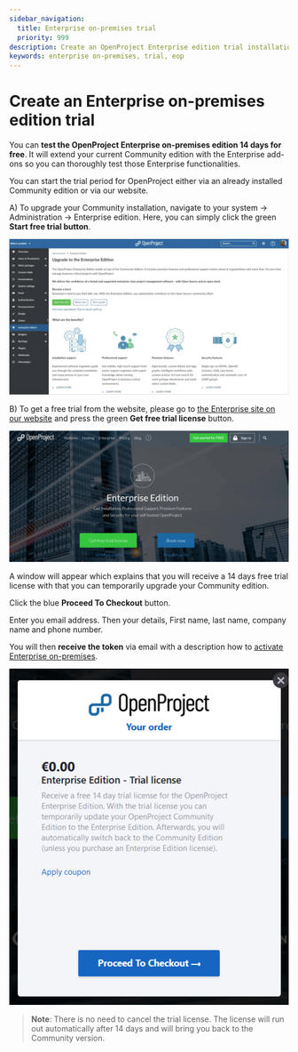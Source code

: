 ```yaml
---
sidebar_navigation:
  title: Enterprise on-premises trial
  priority: 999
description: Create an OpenProject Enterprise edition trial installation.
keywords: enterprise on-premises, trial, eop
---
```

# Create an Enterprise on-premises edition trial

You can **test the OpenProject Enterprise on-premises edition 14 days for free**. It will extend your current Community edition with the Enterprise add-ons so you can thoroughly test those Enterprise functionalities.

You can start the trial period for OpenProject either via an already installed Community edition or via our website.

A) To upgrade your Community installation, navigate to your system -> Administration -> Enterprise edition. Here, you can simply click the green **Start free trial button**.

![start trial with community edition](start-trial-with-community-edition.png)

B) To get a free trial from the website, please go to [the Enterprise site on our website](https://www.openproject.org/enterprise-edition/) and press the green **Get free trial license** button.

![create-enterprise-edition-trial](1567610649991.png)

A window will appear which explains that you will receive a 14 days free trial license with that you can temporarily upgrade your Community edition.

Click the blue **Proceed To Checkout** button.

Enter you email address. Then your details, First name, last name, company name and phone number.

You will then **receive the token** via email with a description how to [activate Enterprise on-premises](../activate-enterprise-on-premises/).

![enterprise-edition-trial-license](1567610604159.png)

> **Note**: There is no need to cancel the trial license. The license will run out automatically after 14 days and will bring you back to the Community version.
